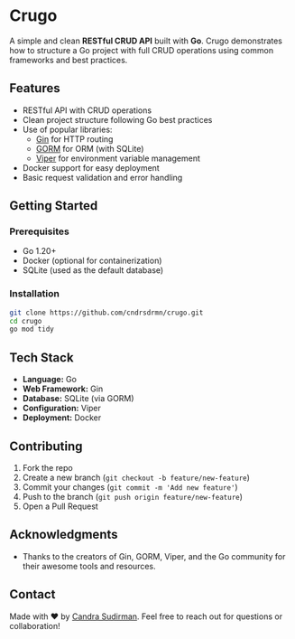 # Crugo

A simple and clean **RESTful CRUD API** built with **Go**. Crugo demonstrates how to structure a Go project with full CRUD operations using common frameworks and best practices.

## Features

- RESTful API with CRUD operations
- Clean project structure following Go best practices
- Use of popular libraries:
  - [Gin](https://github.com/gin-gonic/gin) for HTTP routing
  - [GORM](https://gorm.io/) for ORM (with SQLite)
  - [Viper](https://github.com/spf13/viper) for environment variable management
- Docker support for easy deployment
- Basic request validation and error handling

## Getting Started

### Prerequisites

- Go 1.20+
- Docker (optional for containerization)
- SQLite (used as the default database)

### Installation

```bash
git clone https://github.com/cndrsdrmn/crugo.git
cd crugo
go mod tidy
```

## Tech Stack

- **Language:** Go
- **Web Framework:** Gin
- **Database:** SQLite (via GORM)
- **Configuration:** Viper
- **Deployment:** Docker

## Contributing

1. Fork the repo
2. Create a new branch (`git checkout -b feature/new-feature`)
3. Commit your changes (`git commit -m 'Add new feature'`)
4. Push to the branch (`git push origin feature/new-feature`)
5. Open a Pull Request

## Acknowledgments

- Thanks to the creators of Gin, GORM, Viper, and the Go community for their awesome tools and resources.

## Contact

Made with ❤️ by [Candra Sudirman](https://github.com/cndrsdrmn). Feel free to reach out for questions or collaboration!
